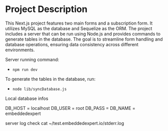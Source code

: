 # Project Description

This Next.js project features two main forms and a subscription form. It utilizes MySQL as the database and Sequelize as the ORM. The project includes a server that can be run using Node.js and provides commands to generate tables in the database. The goal is to streamline form handling and database operations, ensuring data consistency across different environments.

Server running command:

- `npm run dev`

To generate the tables in the database, run:

- `node lib/syncDatabase.js`

Local database infos

DB_HOST = localhost
DB_USER = root
DB_PASS =
DB_NAME = embeddedexpert

server log check
cat ~/test.embeddedexpert.io/stderr.log
